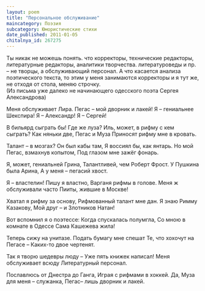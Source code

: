 ```yaml
---
layout: poem
title: "Персональное обслуживание"
maincategory: Поэзия
subcategory: Юмористические стихи
date_published: 2011-01-05
chitalnya_id: 267275
---
```




Ты никак не можешь понять. что корректоры,
технические редакторы, литературные редакторы, 
аналитики творчества. литературоведы и пр. – 
не творцы, а обслуживающий персонал. 
А что касается анализа поэтического текста, 
то этим у меня занимаются корректоры и я 
тут же, не отходя от стола, меняю строчку.  
 (Из письма уже далеко не начинающего 
одесского поэта Сергея Александрова)

Меня обслуживает Лира.
Пегас – мой дворник и лакей! 
Я – гениальнее Шекспира!
Я – Александр! Я – Сергей!

В бильярд сыграть бы! Где же луза?
Иль, может, в рифму с кем сыграть? 
Как няньки две, Пегас и Муза
Приносят рифму мне в кровать.

Талант – в мозгах? Он был кабы там,
Я воссиял бы, как янтарь.
Но мой Пегас, взмахнув копытом,
Под глазом мне зажёг фонарь.

Я, может, гениальней Грина,
Талантливей, чем Роберт Фрост.
У Пушкина была Арина,
А у меня – пегасий хвост.

Я – властелин! Пишу я властно,
Варганя рифмы в голове.
Меня ж обслуживали часто
Пииты, жившие в Москве!

Хватал я рифму за основу,
Рифмованный талант мне дан.
Я знаю Римму Казакову,
Мой друг – и Злотников Натан!

Вот вспомнил я о поэтессе:
Когда спускалась полумгла,
Со мною в комнате в Одессе
Сама Кашежева жила!

Теперь сижу на унитазе.
Подать бумагу мне спешат
Те, что хохочут на Пегасе –
Каких-то двое чертенят.

Так я творю шедевры люду –
Уже пять книжек написал!
Меня обслуживает всюду
Литературный персонал.

Пославлюсь от Днестра до Ганга,
Играя с рифмами в хоккей.
Да, Муза для меня – служанка,
Пегас– лишь дворник и лакей.






